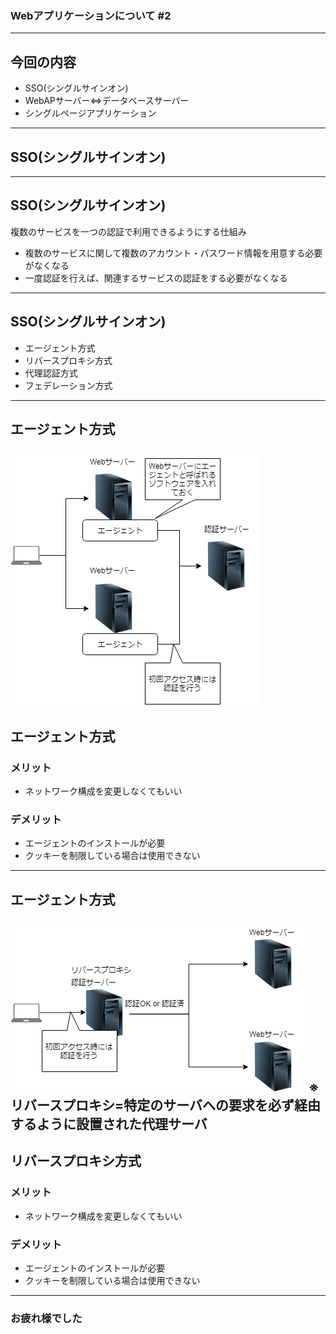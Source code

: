 ### Webアプリケーションについて #2
---
## 今回の内容
- SSO(シングルサインオン)
- WebAPサーバー⇔データベースサーバー
- シングルページアプリケーション
---
## SSO(シングルサインオン)
---
## SSO(シングルサインオン)
複数のサービスを一つの認証で利用できるようにする仕組み
 - 複数のサービスに関して複数のアカウント・パスワード情報を用意する必要がなくなる
 - 一度認証を行えば、関連するサービスの認証をする必要がなくなる
---
## SSO(シングルサインオン)
- エージェント方式
- リバースプロキシ方式
- 代理認証方式
- フェデレーション方式
---
## エージェント方式
![SSO-Agent](./images/SSO_agent.png)
---
## エージェント方式
### メリット
- ネットワーク構成を変更しなくてもいい
### デメリット
- エージェントのインストールが必要
- クッキーを制限している場合は使用できない
---
## エージェント方式
![SSO-Agent](./images/SSO_proxy.png)
※リバースプロキシ=特定のサーバへの要求を必ず経由するように設置された代理サーバ
---
## リバースプロキシ方式
### メリット
- ネットワーク構成を変更しなくてもいい
### デメリット
- エージェントのインストールが必要
- クッキーを制限している場合は使用できない
---
### お疲れ様でした
